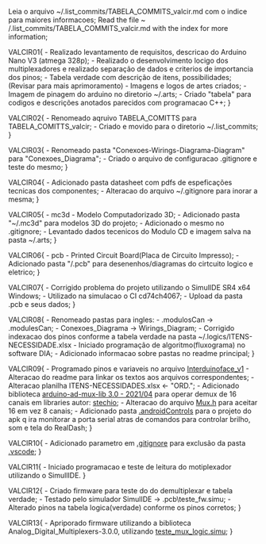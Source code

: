Leia o arquivo ~/.list_commits/TABELA_COMMITS_valcir.md com o indice para maiores informacoes;
Read the file ~ /.list_commits/TABELA_COMMITS_valcir.md with the index for more information;

VALCIR01{
    - Realizado levantamento de requisitos, descricao do Arduino Nano V3 (atmega 328p);
    - Realizado o desenvolvimento locigo dos multiplexadores e realizado separação de dados e criterios de importancia dos pinos;
    - Tabela verdade com descrição de itens, possibilidades; (Revisar para mais aprimoramento)
    - Imagens e logos de artes criados;
    - Imagem de pinagem do arduino no diretorio ~/.arts;
    - Criado "tabela" para codigos e descrições anotados parecidos com programacao C++;
}

VALCIR02{
    - Renomeado aqruivo TABELA_COMITTS para TABELA_COMITTS_valcir;
    - Criado e movido para o diretorio ~/.list_commits;
}

VALCIR03{
    - Renomeado pasta "Conexoes-Wirings-Diagrama-Diagram" para "Conexoes_Diagrama";
    - Criado o arquivo de configuracao .gitignore e teste do mesmo;
}

VALCIR04{
    - Adicionado pasta datasheet com pdfs de espeficações tecnicas dos componentes;
    - Alteracao do arquivo ~/.gitignore para inorar a mesma;
}

VALCIR05{
    - mc3d - Modelo Computadorizado 3D;
    - Adicionado pasta "~/.mc3d" para modelos 3D do projeto;
    - Adicionado o mesmo no .gitignore;
    - Levantado dados tecenicos do Modulo CD e imagem salva na pasta ~/.arts;
}

VALCIR06{
    - pcb - Printed Circuit Board(Placa de Circuito Impresso);
    - Adicionado pasta "/.pcb" para desenenhos/diagramas do cirtcuito logico e eletrico;
}

VALCIR07{
    - Corrigido problema do projeto utilizando o SimulIDE SR4 x64 Windows;
    - Utilizado na simulacao o CI cd74ch4067;
    - Upload da pasta .pcb e seus dados;
}

VALCIR08{
    - Renomeado pastas para ingles:
    - .modulosCan -> .modulesCan;
    - Conexoes_Diagrama -> Wirings_Diagram;
    - Corrigido indexacao dos pinos conforme a tabela verdade na pasta ~/.logics/ITENS-NECESSIDADE.xlsx
    - Iniciado programação de algoritmo(fluxograma) no software DIA;
    - Adicionado informacao sobre pastas no readme principal;
}

VALCIR09{
    - Programado pinos e variaveis no arquivo [Interduinoface_v1](https://github.com/ValcirPolettini/InterDuinoFace_V1/blob/main/Interduinoface_v1.ino)
    - Alteracao do readme para linkar os textos aos arquivos correspondentes;
    - Alteracao planilha ITENS-NECESSIDADES.xlsx <- "ORD.";
    - Adicionado biblioteca [arduino-ad-mux-lib 3.0 - 2021/04](https://github.com/stechio/arduino-ad-mux-lib) para operar demux de 16 canais em libraries autor: [stechio](https://github.com/stechio);
    - Alteracao do arquivo [Mux.h]() para aceitar 16 em vez 8 canais;
    - Adicionado pasta [.androidControls](https://github.com/ValcirPolettini/InterDuinoFace_V1/tree/main/.androidCotrols) para o projeto do apk q ira monitorar a porta serial atras de comandos para controlar brilho, som e tela do RealDash;
}

VALCIR10{
    - Adicionado parametro em [.gitignore]() para exclusão da pasta [.vscode]();
}

VALCIR11{
    - Iniciado programacao e teste de leitura do motiplexador utilizando o SimullIDE.
}

VALCIR12{
    - Criado firmware para teste do do demultiplexar e tabela verdade;
    - Testado pelo simulador SimulIDE -> .pcb\teste_fw.simu;
    - Alterado pinos na tabela logica(verdade) conforme os pinos corretos;
}

VALCIR13{
    - Apriporado firmware utilizando a biblioteca Analog_Digital_Multiplexers-3.0.0, utilizando [teste_mux_logic.simu](https://github.com/ValcirPolettini/InterDuinoFace_V1/tree/main/.pcb/teste_mux_logic.simu);
}